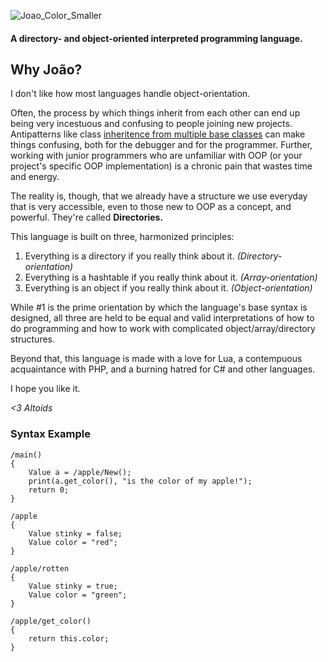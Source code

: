 ![Joao_Color_Smaller](https://user-images.githubusercontent.com/29939414/114955666-c9ffe700-9e22-11eb-95fd-649fd2ef250b.png)

#### A directory- and object-oriented interpreted programming language.



## Why João?

I don't like how most languages handle object-orientation.

Often, the process by which things inherit from each other can end up being very incestuous and confusing to people joining new projects. Antipatterns like class [inheritence from multiple base classes](https://docs.microsoft.com/en-us/cpp/cpp/multiple-base-classes?view=msvc-160) can make things confusing, both for the debugger and for the programmer. Further, working with junior programmers who are unfamiliar with OOP (or your project's specific OOP implementation) is a chronic pain that wastes time and energy.

The reality is, though, that we already have a structure we use everyday that is very accessible, even to those new to OOP as a concept, and powerful. They're called **Directories.**

This language is built on three, harmonized principles:

1. Everything is a directory if you really think about it. *(Directory-orientation)*
2. Everything is a hashtable if you really think about it. *(Array-orientation)*
3. Everything is an object if you really think about it. *(Object-orientation)*

While #1 is the prime orientation by which the language's base syntax is designed, all three are held to be equal and valid interpretations of how to do programming and how to work with complicated object/array/directory structures.

Beyond that, this language is made with a love for Lua, a contempuous acquaintance with PHP, and a burning hatred for C# and other languages.

I hope you like it.

*<3 Altoids*

### Syntax Example

```dm
/main()
{
	Value a = /apple/New();
	print(a.get_color(), "is the color of my apple!");
	return 0;
}

/apple
{
	Value stinky = false;
	Value color = "red";
}

/apple/rotten
{
	Value stinky = true;
	Value color = "green";
}

/apple/get_color()
{
	return this.color;
}
```
